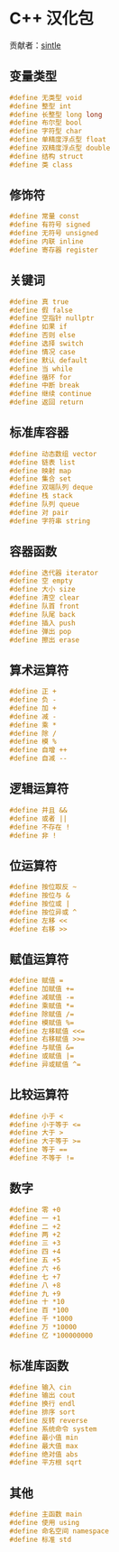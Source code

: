 # C++ 汉化包

贡献者：[sintle](https://www.luogu.com.cn/user/681591)

## 变量类型

```cpp
#define 无类型 void
#define 整型 int
#define 长整型 long long
#define 布尔型 bool
#define 字符型 char
#define 单精度浮点型 float
#define 双精度浮点型 double
#define 结构 struct
#define 类 class
```

## 修饰符

```cpp
#define 常量 const
#define 有符号 signed
#define 无符号 unsigned
#define 内联 inline
#define 寄存器 register
```

## 关键词

```cpp
#define 真 true
#define 假 false
#define 空指针 nullptr
#define 如果 if
#define 否则 else
#define 选择 switch
#define 情况 case
#define 默认 default
#define 当 while
#define 循环 for
#define 中断 break
#define 继续 continue
#define 返回 return
```

## 标准库容器

```cpp
#define 动态数组 vector
#define 链表 list
#define 映射 map
#define 集合 set
#define 双端队列 deque
#define 栈 stack
#define 队列 queue
#define 对 pair
#define 字符串 string
```

## 容器函数

```cpp
#define 迭代器 iterator
#define 空 empty
#define 大小 size
#define 清空 clear
#define 队首 front
#define 队尾 back
#define 插入 push
#define 弹出 pop
#define 擦出 erase
```

## 算术运算符

```cpp
#define 正 +
#define 负 -
#define 加 +
#define 减 -
#define 乘 *
#define 除 /
#define 模 %
#define 自增 ++
#define 自减 --
```

## 逻辑运算符

```cpp
#define 并且 &&
#define 或者 ||
#define 不存在 !
#define 非 !
```

## 位运算符

```cpp
#define 按位取反 ~
#define 按位与 &
#define 按位或 |
#define 按位异或 ^
#define 左移 <<
#define 右移 >>
```

## 赋值运算符

```cpp
#define 赋值 =
#define 加赋值 +=
#define 减赋值 -=
#define 乘赋值 *=
#define 除赋值 /=
#define 模赋值 %=
#define 左移赋值 <<=
#define 右移赋值 >>=
#define 与赋值 &=
#define 或赋值 |=
#define 异或赋值 ^=
```

## 比较运算符

```cpp
#define 小于 <
#define 小于等于 <=
#define 大于 >
#define 大于等于 >=
#define 等于 ==
#define 不等于 !=
```

## 数字

```cpp
#define 零 +0
#define 一 +1
#define 二 +2
#define 两 +2
#define 三 +3
#define 四 +4
#define 五 +5
#define 六 +6
#define 七 +7
#define 八 +8
#define 九 +9
#define 十 *10
#define 百 *100
#define 千 *1000
#define 万 *10000
#define 亿 *100000000
```

## 标准库函数

```cpp
#define 输入 cin
#define 输出 cout
#define 换行 endl
#define 排序 sort
#define 反转 reverse
#define 系统命令 system
#define 最小值 min
#define 最大值 max
#define 绝对值 abs
#define 平方根 sqrt
```

## 其他

```cpp
#define 主函数 main
#define 使用 using
#define 命名空间 namespace
#define 标准 std
```
